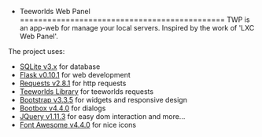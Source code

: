 + Teeworlds Web Panel
=============================================
TWP is an app-web for manage your local servers. Inspired by the work of 'LXC Web Panel'.

The project uses:
- [SQLite v3.x](https://www.sqlite.org/) for database
- [Flask v0.10.1](http://flask.pocoo.org/) for web development
- [Requests v2.8.1](http://docs.python-requests.org/) for http requests
- [Teeworlds Library](https://blog.mnus.de/2011/07/teeworlds-serverlist-library-for-python/) for teeworlds requests
- [Bootstrap v3.3.5](http://getbootstrap.com/) for widgets and responsive design
 - [Bootbox v4.4.0](http://bootboxjs.com/) for dialogs
- [JQuery v1.11.3](http://jquery.com/) for easy dom interaction and more...
- [Font Awesome v4.4.0](http://fontawesome.io/) for nice icons